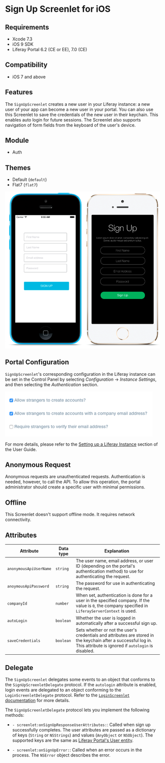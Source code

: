 # Sign Up Screenlet for iOS [](id=signupscreenlet-for-ios)

## Requirements [](id=requirements)

- Xcode 7.3
- iOS 9 SDK
- Liferay Portal 6.2 (CE or EE), 7.0 (CE) 

## Compatibility [](id=compatibility)

- iOS 7 and above

## Features [](id=features)

The `SignUpScreenlet` creates a new user in your Liferay instance: a new user of
your app can become a new user in your portal. You can also use this Screenlet
to save the credentials of the new user in their keychain. This enables auto
login for future sessions. The Screenlet also supports navigation of form fields
from the keyboard of the user's device.

## Module [](id=module)

- Auth

## Themes [](id=themes)

- Default (`default`)
- Flat7 (`flat7`)

![The `SignUpScreenlet` with the Default and Flat7 Themes.](../../images/screens-ios-signup.png)

## Portal Configuration [](id=portal-configuration)

`SignUpScreenlet`'s corresponding configuration in the Liferay instance can be 
set in the Control Panel by selecting *Configuration* &rarr; *Instance 
Settings*, and then selecting the *Authentication* section. 

![The Liferay instance's authentication settings.](../../images/screens-portal-signup.png)

For more details, please refer to the 
[Setting up a Liferay Instance](/discover/portal/-/knowledge_base/7-0/setting-up-a-liferay-instance) 
section of the User Guide. 

## Anonymous Request [](id=anonymous-request)

Anonymous requests are unauthenticated requests. Authentication is needed,
however, to call the API. To allow this operation, the portal administrator
should create a specific user with minimal permissions.

## Offline [](id=offline)

This Screenlet doesn't support offline mode. It requires network connectivity.

## Attributes [](id=attributes)

| Attribute | Data type | Explanation |
|-----------|-----------|-------------| 
| `anonymousApiUserName` | `string` | The user name, email address, or user ID (depending on the portal's authentication method) to use for authenticating the request. |
| `anoymousApiPassword` | `string` | The password for use in authenticating the request. |
| `companyId` | `number` | When set, authentication is done for a user in the specified company. If the value is `0`, the company specified in `LiferayServerContext` is used. |
| `autoLogin` | `boolean` | Whether the user is logged in automatically after a successful sign up. |
| `saveCredentials` | `boolean` | Sets whether or not the user's credentials and attributes are stored in the keychain after a successful log in. This attribute is ignored if `autologin` is disabled. |

## Delegate [](id=delegate)

The `SignUpScreenlet` delegates some events to an object that conforms to the 
`SignUpScreenletDelegate` protocol. If the `autologin` attribute is enabled, 
login events are delegated to an object conforming to the 
`LoginScreenletDelegate` protocol. Refer to the [`LoginScreenlet` documentation](LoginScreenlet.md) 
for more details.

The `SignUpScreenletDelegate` protocol lets you implement the following methods:

- `- screenlet:onSignUpResponseUserAttributes:`: Called when sign up 
  successfully completes. The user attributes are passed as a dictionary of keys 
  (`String` or `NSStrings`) and values (`AnyObject` or `NSObject`). The 
  supported keys are the same as [Liferay Portal's User entity](https://github.com/liferay/liferay-portal/blob/6.2.x/portal-impl/src/com/liferay/portal/service.xml#L2227).

- `- screenlet:onSignUpError:`: Called when an error occurs in the process. The 
  `NSError` object describes the error.
